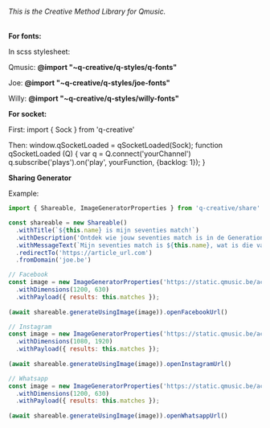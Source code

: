 ###### This is the Creative Method Library for Qmusic.

**For fonts:**

   In scss stylesheet:

   Qmusic: **@import "~q-creative/q-styles/q-fonts"**
   
   Joe: **@import "~q-creative/q-styles/joe-fonts"**
   
   Willy: **@import "~q-creative/q-styles/willy-fonts"**



**For socket:** 


First:
        import { Sock } from 'q-creative'
    
Then:
        window.qSocketLoaded = qSocketLoaded(Sock);
        function qSocketLoaded (Q) {
            var q = Q.connect('yourChannel')
            q.subscribe('plays').on('play', yourFunction, {backlog: 1});
        }


**Sharing Generator**

Example:

```js
import { Shareable, ImageGeneratorProperties } from 'q-creative/share'

const shareable = new Shareable()
  .withTitle(`${this.name} is mijn seventies match!`)
  .withDescription('Ontdek wie jouw seventies match is in de Generation Quiz van Joe!')
  .withMessageText(`Mijn seventies match is ${this.name}, wat is die van jou?`)
  .redirectTo('https://article_url.com')
  .fromDomain('joe.be')

// Facebook
const image = new ImageGeneratorProperties('https://static.qmusic.be/acties/joe-70s-quiz-share-fb/index.html')
  .withDimensions(1200, 630)
  .withPayload({ results: this.matches });
       
(await shareable.generateUsingImage(image)).openFacebookUrl()

// Instagram
const image = new ImageGeneratorProperties('https://static.qmusic.be/acties/joe-70s-quiz-share-fb/index.html')
  .withDimensions(1080, 1920)
  .withPayload({ results: this.matches });
       
(await shareable.generateUsingImage(image)).openInstagramUrl()

// Whatsapp
const image = new ImageGeneratorProperties('https://static.qmusic.be/acties/joe-70s-quiz-share-fb/index.html')
  .withDimensions(1200, 630)
  .withPayload({ results: this.matches });
       
(await shareable.generateUsingImage(image)).openWhatsappUrl()
```
        
